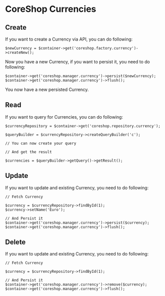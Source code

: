# CoreShop Currencies

## Create
If you want to create a Currency via API, you can do following:

```
$newCurrency = $container->get('coreshop.factory.currency')->createNew();
```

Now you have a new Currency, if you want to persist it, you need to do following:

```
$container->get('coreshop.manager.currency')->persist($newCurrency);
$container->get('coreshop.manager.currency')->flush();
```

You now have a new persisted Currency.

## Read

If you want to query for Currencies, you can do following:

```
$currencyRepository = $container->get('coreshop.repository.currency');

$queryBuilder = $currencyRepository->createQueryBuilder('c');

// You can now create your query

// And get the result

$currencies = $queryBuilder->getQuery()->getResult();

```

## Update

If you want to update and existing Currency, you need to do following:

```
// Fetch Currency

$currency = $currencyRepository->findById(1);
$currency->setName('Euro');

// And Persist it
$container->get('coreshop.manager.currency')->persist($currency);
$container->get('coreshop.manager.currency')->flush();
```

## Delete
If you want to update and existing Currency, you need to do following:

```
// Fetch Currency

$currency = $currencyRepository->findById(1);

// And Persist it
$container->get('coreshop.manager.currency')->remove($currency);
$container->get('coreshop.manager.currency')->flush();
```
